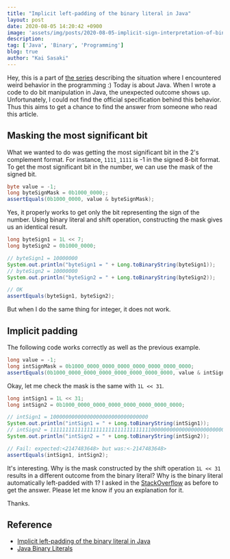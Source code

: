 ```yaml
---
title: "Implicit left-padding of the binary literal in Java"
layout: post
date: 2020-08-05 14:20:42 +0900
image: 'assets/img/posts/2020-08-05-implicit-sign-interpretation-of-binary-literal-in-java/catch.jpg'
description:
tag: ['Java', 'Binary', 'Programming']
blog: true
author: "Kai Sasaki"
---
```


Hey, this is a part of [the series](/does-assignment-precede-logical-operator.html) describing the situation where I encountered weird behavior in the programming :) Today is about Java.
When I wrote a code to do bit manipulation in Java, the unexpected outcome shows up. Unfortunately, I could not find the official specification behind this behavior. Thus this aims to get a chance to find the answer from someone who read this article.

## Masking the most significant bit

What we wanted to do was getting the most significant bit in the 2's complement format. For instance, `1111_1111` is -1 in the signed 8-bit format. To get the most significant bit in the number, we can use the mask of the signed bit.

```java
byte value = -1;
long byteSignMask = 0b1000_0000;;
assertEquals(0b1000_0000, value & byteSignMask);
```

Yes, it properly works to get only the bit representing the sign of the number. Using binary literal and shift operation, constructing the mask gives us an identical result.

```java
long byteSign1 = 1L << 7;
long byteSign2 = 0b1000_0000;

// byteSign1 = 10000000
System.out.println("byteSign1 = " + Long.toBinaryString(byteSign1));
// byteSign2 = 10000000
System.out.println("byteSign2 = " + Long.toBinaryString(byteSign2));

// OK
assertEquals(byteSign1, byteSign2);
```

But when I do the same thing for integer, it does not work.

## Implicit padding

The following code works correctly as well as the previous example.

```java
long value = -1;
long intSignMask = 0b1000_0000_0000_0000_0000_0000_0000_0000;
assertEquals(0b1000_0000_0000_0000_0000_0000_0000_0000, value & intSignMask);
```

Okay, let me check the mask is the same with `1L << 31`.

```java
long intSign1 = 1L << 31;
long intSign2 = 0b1000_0000_0000_0000_0000_0000_0000_0000;

// intSign1 = 10000000000000000000000000000000
System.out.println("intSign1 = " + Long.toBinaryString(intSign1));
// intSign2 = 1111111111111111111111111111111110000000000000000000000000000000
System.out.println("intSign2 = " + Long.toBinaryString(intSign2));

// Fail: expected:<2147483648> but was:<-2147483648>
assertEquals(intSign1, intSign2);
```

It's interesting. Why is the mask constructed by the shift operation `1L << 31` results in a different outcome from the binary literal? Why is the binary literal automatically left-padded with 1?
I asked in the [StackOverflow](https://stackoverflow.com/questions/63259242/implicit-left-padding-of-the-binary-literal-in-java) as before to get the answer. Please let me know if you an explanation for it.

Thanks.

## Reference
- [Implicit left-padding of the binary literal in Java](https://stackoverflow.com/questions/63259242/implicit-left-padding-of-the-binary-literal-in-java)
- [Java Binary Literals](https://docs.oracle.com/javase/8/docs/technotes/guides/language/binary-literals.html)

